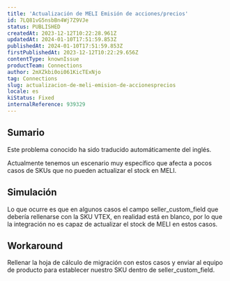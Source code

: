 ```yaml
---
title: 'Actualización de MELI Emisión de acciones/precios'
id: 7LQ81vG5nsbBn4Wj7Z9VJe
status: PUBLISHED
createdAt: 2023-12-12T10:22:28.961Z
updatedAt: 2024-01-10T17:51:59.853Z
publishedAt: 2024-01-10T17:51:59.853Z
firstPublishedAt: 2023-12-12T10:22:29.656Z
contentType: knownIssue
productTeam: Connections
author: 2mXZkbi0oi061KicTExNjo
tag: Connections
slug: actualizacion-de-meli-emision-de-accionesprecios
locale: es
kiStatus: Fixed
internalReference: 939329
---
```


## Sumario

<div class="alert alert-info">
  <p>Este problema conocido ha sido traducido automáticamente del inglés.</p>
</div>



Actualmente tenemos un escenario muy específico que afecta a pocos casos de SKUs que no pueden actualizar el stock en MELI.


##

## Simulación



Lo que ocurre es que en algunos casos el campo seller_custom_field que debería rellenarse con la SKU VTEX, en realidad está en blanco, por lo que la integración no es capaz de actualizar el stock de MELI en estos casos.



## Workaround


Rellenar la hoja de cálculo de migración con estos casos y enviar al equipo de producto para establecer nuestro SKU dentro de seller_custom_field.





